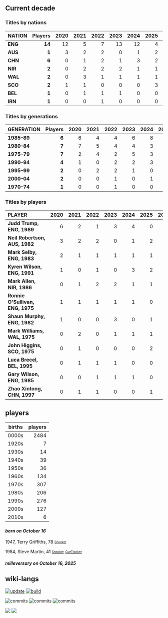 ## Current decade
### Titles by nations

| NATION | Players | 2020 | 2021 | 2022 | 2023 | 2024 | 2025 | 2026 | 2027 | 2028 | 2029 | 2020s |
| :--- | ---: | ---: | ---: | ---: | ---: | ---: | ---: | ---: | ---: | ---: | ---: | ---: | 
| **ENG** | **14** | 12 | 5 | 7 | 13 | 12 | 4 | 0 | 0 | 0 | 0 | 53 |
| **AUS** | **1** | 3 | 2 | 2 | 0 | 1 | 2 | 0 | 0 | 0 | 0 | 10 |
| **CHN** | **6** | 0 | 1 | 2 | 1 | 3 | 2 | 0 | 0 | 0 | 0 | 9 |
| **NIR** | **2** | 0 | 2 | 2 | 2 | 1 | 1 | 0 | 0 | 0 | 0 | 8 |
| **WAL** | **2** | 0 | 3 | 1 | 1 | 1 | 1 | 0 | 0 | 0 | 0 | 7 |
| **SCO** | **2** | 1 | 1 | 0 | 0 | 0 | 3 | 0 | 0 | 0 | 0 | 5 |
| **BEL** | **1** | 0 | 1 | 1 | 1 | 0 | 0 | 0 | 0 | 0 | 0 | 3 |
| **IRN** | **1** | 0 | 0 | 1 | 0 | 0 | 0 | 0 | 0 | 0 | 0 | 1 |

### Titles by generations

| GENERATION | Players | 2020 | 2021 | 2022 | 2023 | 2024 | 2025 | 2026 | 2027 | 2028 | 2029 | 2020s |
| :--- | ---: | ---: | ---: | ---: | ---: | ---: | ---: | ---: | ---: | ---: | ---: | ---: | 
| **1985–89** | **6** | 6 | 4 | 4 | 6 | 8 | 2 | 0 | 0 | 0 | 0 | 30 |
| **1980–84** | **7** | 7 | 5 | 4 | 4 | 3 | 5 | 0 | 0 | 0 | 0 | 28 |
| **1975–79** | **7** | 2 | 4 | 2 | 5 | 3 | 3 | 0 | 0 | 0 | 0 | 19 |
| **1990–94** | **4** | 1 | 0 | 2 | 2 | 3 | 2 | 0 | 0 | 0 | 0 | 10 |
| **1995–99** | **2** | 0 | 2 | 2 | 1 | 0 | 1 | 0 | 0 | 0 | 0 | 6 |
| **2000–04** | **2** | 0 | 0 | 1 | 0 | 1 | 0 | 0 | 0 | 0 | 0 | 2 |
| **1970–74** | **1** | 0 | 0 | 1 | 0 | 0 | 0 | 0 | 0 | 0 | 0 | 1 |

### Titles by players

| PLAYER | 2020 | 2021 | 2022 | 2023 | 2024 | 2025 | 2026 | 2027 | 2028 | 2029 | 2020s |
| :--- | ---: | ---: | ---: | ---: | ---: | ---: | ---: | ---: | ---: | ---: | ---: | 
| **Judd&nbsp;Trump,<br>ENG,&nbsp;1989** | 6 | 2 | 1 | 3 | 4 | 0 | 0 | 0 | 0 | 0 | 16 |
| **Neil&nbsp;Robertson,<br>AUS,&nbsp;1982** | 3 | 2 | 2 | 0 | 1 | 2 | 0 | 0 | 0 | 0 | 10 |
| **Mark&nbsp;Selby,<br>ENG,&nbsp;1983** | 2 | 1 | 1 | 1 | 1 | 1 | 0 | 0 | 0 | 0 | 7 |
| **Kyren Wilson,<br>ENG, 1991** | 1 | 0 | 1 | 0 | 3 | 2 | 0 | 0 | 0 | 0 | 7 |
| **Mark Allen,<br>NIR, 1986** | 0 | 1 | 2 | 2 | 1 | 1 | 0 | 0 | 0 | 0 | 7 |
| **Ronnie O'Sullivan,<br>ENG, 1975** | 1 | 1 | 1 | 1 | 1 | 0 | 0 | 0 | 0 | 0 | 5 |
| **Shaun Murphy,<br>ENG, 1982** | 1 | 0 | 0 | 3 | 0 | 1 | 0 | 0 | 0 | 0 | 5 |
| **Mark Williams,<br>WAL, 1975** | 0 | 2 | 0 | 1 | 1 | 1 | 0 | 0 | 0 | 0 | 5 |
| **John Higgins,<br>SCO, 1975** | 0 | 1 | 0 | 0 | 0 | 2 | 0 | 0 | 0 | 0 | 3 |
| **Luca Brecel,<br>BEL, 1995** | 0 | 1 | 1 | 1 | 0 | 0 | 0 | 0 | 0 | 0 | 3 |
| **Gary Wilson,<br>ENG, 1985** | 0 | 0 | 1 | 1 | 1 | 0 | 0 | 0 | 0 | 0 | 3 |
| **Zhao Xintong,<br>CHN, 1997** | 0 | 1 | 1 | 0 | 0 | 1 | 0 | 0 | 0 | 0 | 3 |

## players
| births | players |
| :----: | ------: |
| 0000s | 2484 |
| 1920s | 7 |
| 1930s | 14 |
| 1940s | 39 |
| 1950s | 36 |
| 1960s | 134 |
| 1970s | 307 |
| 1980s | 206 |
| 1990s | 276 |
| 2000s | 127 |
| 2010s | 6 |

#### ***born on October 16***
1947, Terry Griffiths, 78 <sub><sup>[Snooker](http://www.snooker.org/res/index.asp?player=2877)</sup></sub>

1984, Steve Martin, 41 <sub><sup>[Snooker](http://www.snooker.org/res/index.asp?player=662), [CueTracker](http://cuetracker.net/Players/steve-martin/)</sup></sub>


#### ***milleversary on October 16, 2025***



## wiki-langs
[![update](https://github.com/dreamerminsk/wiki-langs/actions/workflows/update-tables.yml/badge.svg)](https://github.com/dreamerminsk/wiki-langs/actions/workflows/update-tables.yml)
[![build](https://github.com/dreamerminsk/wiki-langs/actions/workflows/build.yml/badge.svg)](https://github.com/dreamerminsk/wiki-langs/actions/workflows/build.yml)

![commits](https://img.shields.io/github/commit-activity/y/dreamerminsk/wiki-langs)
![commits](https://img.shields.io/github/commit-activity/m/dreamerminsk/wiki-langs)
![commits](https://img.shields.io/github/commit-activity/w/dreamerminsk/wiki-langs)

![](https://img.shields.io/github/languages/code-size/dreamerminsk/wiki-langs)
![](https://img.shields.io/github/repo-size/dreamerminsk/wiki-langs)

